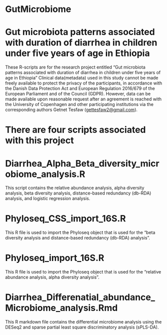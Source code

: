 # GutMicrobiome

# Gut microbiota patterns associated with duration of diarrhea in children under five years of age in Ethiopia

These R-scripts are for the research project entitled “Gut microbiota patterns associated with duration of diarrhea in children under five years of age in Ethiopia” 
Clinical data(metadata) used in this study cannot be made freely available to protect the privacy of the participants, in accordance with the Danish Data Protection Act and European Regulation 2016/679 of the European Parliament and of the Council (GDPR). However, data can be made available upon reasonable request after an agreement is reached with the University of Copenhagen and other participating institutions via the corresponding authors Getnet Tesfaw (gettesfaw2@gmail.com).

# There are four scripts associated with this project

# Diarrhea_Alpha_Beta_diversity_microbiome_analysis.R
This script contains the relative abundance analysis, alpha diversity analysis, beta diversity analysis, distance-based redundancy (db-RDA) analysis, and logistic regression analysis. 
  
# Phyloseq_CSS_import_16S.R
This R file is used to import the Phyloseq object that is used for the “beta diversity analysis and distance-based redundancy (db-RDA) analysis”.
  
# Phyloseq_import_16S.R
   
This R file is used to import the Phyloseq object that is used for the “relative abundance analysis, alpha diversity analysis”. 
  
# Diarrhea_Differenatial_abundance_Microbiome_analysis.Rmd

This R  markdown file contains the differential microbiome analysis using the DESeq2 and sparse partial least square discriminatory analysis (sPLS-DA).
